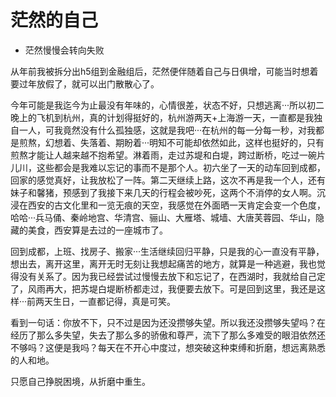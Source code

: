 # 茫然的自己
- 茫然慢慢会转向失败

从年前我被拆分出h5组到金融组后，茫然便伴随着自己与日俱增，可能当时想着要过年放假了，就可以出门散散心了。

今年可能是我迄今为止最没有年味的，心情很差，状态不好，只想逃离···所以初二晚上的飞机到杭州，真的计划得挺好的，杭州游两天+上海游一天，一直都是我独自一人，可我竟然没有什么孤独感，这就是我吧···在杭州的每一分每一秒，对我都是煎熬，幻想着、失落着、期盼着···明知不可能却依然如此，这样也挺好的，只有煎熬才能让人越来越不抱希望。淋着雨，走过苏堤和白堤，跨过断桥，吃过一碗片儿川，这些都会是我难以忘记的事而不是那个人。初六坐了一天的动车回到成都，回家的感觉真好，让我放松了一阵。第二天继续上路，这次不再是我一个人，还有妹子和馨猪，预感到了我接下来几天的行程会被吵死，这两个不消停的女人啊。沉浸在西安的古文化里和一览无痕的天空，我感觉在外面晒一天肯定会变一个色度，哈哈···兵马俑、秦岭地宫、华清宫、骊山、大雁塔、城墙、大唐芙蓉园、华山，隐藏的美食，西安算是去过的一座城市了。

回到成都，上班、找房子、搬家···生活继续回归平静，只是我的心一直没有平静，想出去，离开这里，离开无时无刻让我想起痛苦的地方，就算是一种逃避，我也觉得没有关系了。因为我已经尝试过慢慢去放下和忘记了，在西湖时，我就给自己定了，风雨再大，把苏堤白堤断桥都走过，我便要去放下。可是回到这里，我还是这样···前两天生日，一直都记得，真是可笑。

看到一句话：你放不下，只不过是因为还没攒够失望。所以我还没攒够失望吗？在经历了那么多失望，失去了那么多的骄傲和尊严，流下了那么多难受的眼泪依然还不够吗？这便是我吗？每天在不开心中度过，想突破这种束缚和折磨，想远离熟悉的人和地。

只愿自己挣脱困境，从折磨中重生。

